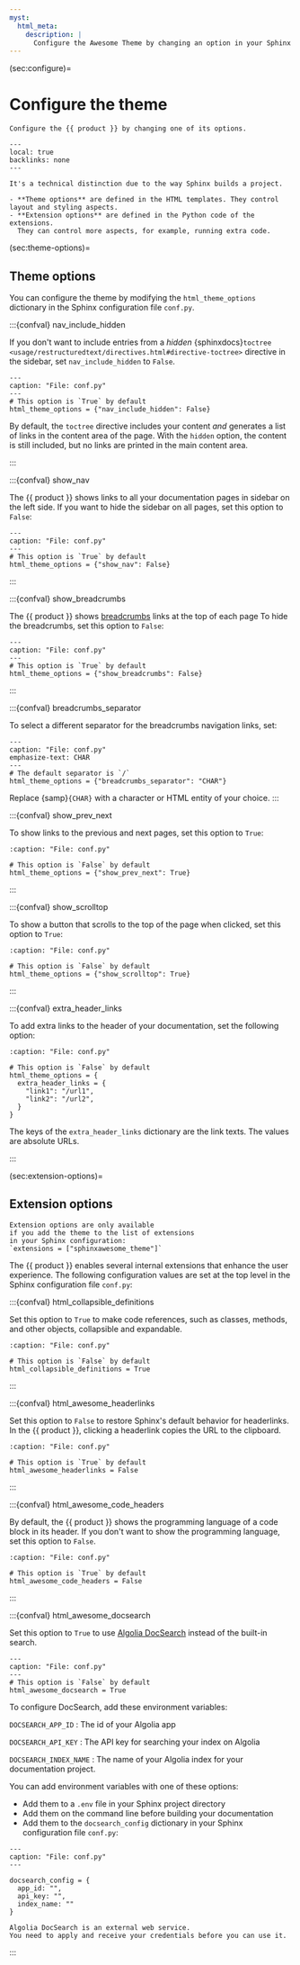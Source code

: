 ```yaml
---
myst:
  html_meta:
    description: |
      Configure the Awesome Theme by changing an option in your Sphinx configuration file.
---
```


(sec:configure)=

# Configure the theme

```{rst-class} lead
Configure the {{ product }} by changing one of its options.
```

```{contents} On this page
---
local: true
backlinks: none
---
```

```{admonition} What's the difference between theme and extension options?
It's a technical distinction due to the way Sphinx builds a project.

- **Theme options** are defined in the HTML templates. They control layout and styling aspects.
- **Extension options** are defined in the Python code of the extensions.
  They can control more aspects, for example, running extra code.
```

(sec:theme-options)=

## Theme options

You can configure the theme by modifying the `html_theme_options` dictionary in the
Sphinx configuration file `conf.py`.

<!-- vale Vale.Spelling = NO -->

:::{confval} nav_include_hidden

<!-- vale Vale.Spelling = YES -->

If you don't want to include entries from a _hidden_
{sphinxdocs}`toctree <usage/restructuredtext/directives.html#directive-toctree>`
directive in the sidebar, set `nav_include_hidden` to `False`.

```{code-block} python
---
caption: "File: conf.py"
---
# This option is `True` by default
html_theme_options = {"nav_include_hidden": False}
```

By default, the `toctree` directive includes your content _and_ generates a list of links in the content
area of the page. With the `hidden` option, the content is still included,
but no links are printed in the main content area.

:::

<!-- vale Vale.Spelling = NO -->

:::{confval} show_nav

<!-- vale Vale.Spelling = YES -->

The {{ product }} shows links to all your documentation pages in sidebar on the left
side.
If you want to hide the sidebar on all pages, set this option to `False`:

```{code-block} python
---
caption: "File: conf.py"
---
# This option is `True` by default
html_theme_options = {"show_nav": False}
```

:::

<!-- vale Vale.Spelling = NO -->

:::{confval} show_breadcrumbs

<!-- vale Vale.Spelling = YES -->

The {{ product }} shows
[breadcrumbs](https://en.wikipedia.org/wiki/Breadcrumb_navigation)
links at the top of each page
To hide the breadcrumbs, set this option to `False`:

```{code-block} python
---
caption: "File: conf.py"
---
# This option is `True` by default
html_theme_options = {"show_breadcrumbs": False}
```

:::

<!-- vale Vale.Spelling = NO -->

:::{confval} breadcrumbs_separator

<!-- vale Vale.Spelling = YES -->

To select a different separator for the breadcrumbs navigation links,
set:

```{code-block} python
---
caption: "File: conf.py"
emphasize-text: CHAR
---
# The default separator is `/`
html_theme_options = {"breadcrumbs_separator": "CHAR"}
```

Replace {samp}`{CHAR}` with a character or HTML entity of your choice.
:::

<!-- vale Vale.Spelling = NO -->

:::{confval} show_prev_next

<!-- vale Vale.Spelling = YES -->

To show links to the previous and next pages, set this option to `True`:

```{code-block} python
:caption: "File: conf.py"

# This option is `False` by default
html_theme_options = {"show_prev_next": True}
```

:::

<!-- vale Vale.Spelling = NO -->

:::{confval} show_scrolltop

<!-- vale Vale.Spelling = YES -->

To show a button that scrolls to the top of the page when clicked,
set this option to `True`:

```{code-block} python
:caption: "File: conf.py"

# This option is `False` by default
html_theme_options = {"show_scrolltop": True}
```

:::

<!-- vale Vale.Spelling = NO -->

:::{confval} extra_header_links

<!-- vale Vale.Spelling = YES -->

To add extra links to the header of your documentation, set the following option:

```{code-block} python
:caption: "File: conf.py"

# This option is `False` by default
html_theme_options = {
  extra_header_links = {
    "link1": "/url1",
    "link2": "/url2",
  }
}
```

The keys of the `extra_header_links` dictionary are the link texts.
The values are absolute URLs.

:::

(sec:extension-options)=

## Extension options

```{note}
Extension options are only available
if you add the theme to the list of extensions
in your Sphinx configuration:
`extensions = ["sphinxawesome_theme"]`
```

The {{ product }} enables several internal extensions that enhance the user experience.
The following configuration values are set at the top level in the Sphinx
configuration file `conf.py`:

<!-- vale Vale.Spelling = NO -->

:::{confval} html_collapsible_definitions

<!-- vale Vale.Spelling = YES -->

Set this option to `True` to make code references, such as classes, methods, and other
objects, collapsible and expandable.

```{code-block} python
:caption: "File: conf.py"

# This option is `False` by default
html_collapsible_definitions = True
```

:::

<!-- vale Vale.Spelling = NO -->

:::{confval} html_awesome_headerlinks

<!-- vale Vale.Spelling = YES -->

Set this option to `False` to restore Sphinx's default behavior for headerlinks.
In the {{ product }}, clicking a headerlink copies the URL to the clipboard.

```{code-block} python
:caption: "File: conf.py"

# This option is `True` by default
html_awesome_headerlinks = False
```

:::

<!-- vale Vale.Spelling = NO -->

:::{confval} html_awesome_code_headers

<!-- vale Vale.Spelling = YES -->

By default, the {{ product }} shows the programming language
of a code block in its header.
If you don't want to show the programming language, set this option to `False`.

```{code-block} python
:caption: "File: conf.py"

# This option is `True` by default
html_awesome_code_headers = False
```

:::

<!-- vale Vale.Spelling = NO -->

:::{confval} html_awesome_docsearch

<!-- vale Vale.Spelling = YES -->

Set this option to `True` to use [Algolia DocSearch](https://docsearch.algolia.com/)
instead of the built-in search.

```{code-block} python
---
caption: "File: conf.py"
---
# This option is `False` by default
html_awesome_docsearch = True
```

To configure DocSearch, add these environment variables:

<!-- vale Google.Colons = NO -->

`DOCSEARCH_APP_ID`
: The id of your Algolia app

`DOCSEARCH_API_KEY`
: The API key for searching your index on Algolia

`DOCSEARCH_INDEX_NAME`
: The name of your Algolia index for your documentation project.

<!-- vale Google.Colons = YES -->

You can add environment variables with one of these options:

- Add them to a `.env` file in your Sphinx project directory
- Add them on the command line before building your documentation
- Add them to the `docsearch_config` dictionary in your Sphinx configuration file `conf.py`:

```{code-block} python
---
caption: "File: conf.py"
---

docsearch_config = {
  app_id: "",
  api_key: "",
  index_name: ""
}
```

```{note}
Algolia DocSearch is an external web service.
You need to apply and receive your credentials before you can use it.
```

:::
